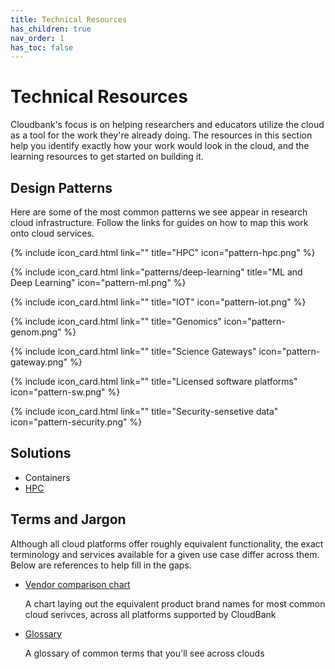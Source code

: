 ```yaml
---
title: Technical Resources
has_children: true
nav_order: 1
has_toc: false
---
```


# Technical Resources

Cloudbank's focus is on helping researchers and educators utilize the cloud as a tool for the work they're already doing. The resources in this section help you identify exactly how your work would look in the cloud, and the learning resources to get started on building it.

## Design Patterns

Here are some of the most common patterns we see appear in research cloud infrastructure. Follow the links for guides on how to map this work onto cloud services.

<div class="card-bin" markdown="0">

{% include icon_card.html
    link=""
    title="HPC"
    icon="pattern-hpc.png" %}

{% include icon_card.html
    link="patterns/deep-learning"
    title="ML and Deep Learning"
    icon="pattern-ml.png" %}

{% include icon_card.html
    link=""
    title="IOT"
    icon="pattern-iot.png" %}

{% include icon_card.html
    link=""
    title="Genomics"
    icon="pattern-genom.png" %}


{% include icon_card.html
    link=""
    title="Science Gateways"
    icon="pattern-gateway.png" %}


{% include icon_card.html
    link=""
    title="Licensed software platforms"
    icon="pattern-sw.png" %}

{% include icon_card.html
    link=""
    title="Security-sensetive data"
    icon="pattern-security.png" %}

</div>

## Solutions

- Containers
- [HPC](https://github.com/cloudbank-project/hpc)

## Terms and Jargon

Although all cloud platforms offer roughly equivalent functionality, the exact terminology and services available for a given use case differ across them. Below are references to help fill in the gaps.

- [Vendor comparison chart](https://www.cloudbank.org/cloudbank-catalog)

    A chart laying out the equivalent product brand names for most common cloud serivces, across all platforms supported by CloudBank

- [Glossary](https://www.cloudbank.org/cloud-terms)

    A glossary of common terms that you'll see across clouds


